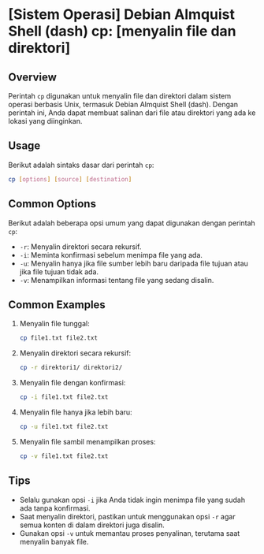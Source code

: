 # [Sistem Operasi] Debian Almquist Shell (dash) cp: [menyalin file dan direktori]

## Overview
Perintah `cp` digunakan untuk menyalin file dan direktori dalam sistem operasi berbasis Unix, termasuk Debian Almquist Shell (dash). Dengan perintah ini, Anda dapat membuat salinan dari file atau direktori yang ada ke lokasi yang diinginkan.

## Usage
Berikut adalah sintaks dasar dari perintah `cp`:

```bash
cp [options] [source] [destination]
```

## Common Options
Berikut adalah beberapa opsi umum yang dapat digunakan dengan perintah `cp`:

- `-r`: Menyalin direktori secara rekursif.
- `-i`: Meminta konfirmasi sebelum menimpa file yang ada.
- `-u`: Menyalin hanya jika file sumber lebih baru daripada file tujuan atau jika file tujuan tidak ada.
- `-v`: Menampilkan informasi tentang file yang sedang disalin.

## Common Examples

1. Menyalin file tunggal:
   ```bash
   cp file1.txt file2.txt
   ```

2. Menyalin direktori secara rekursif:
   ```bash
   cp -r direktori1/ direktori2/
   ```

3. Menyalin file dengan konfirmasi:
   ```bash
   cp -i file1.txt file2.txt
   ```

4. Menyalin file hanya jika lebih baru:
   ```bash
   cp -u file1.txt file2.txt
   ```

5. Menyalin file sambil menampilkan proses:
   ```bash
   cp -v file1.txt file2.txt
   ```

## Tips
- Selalu gunakan opsi `-i` jika Anda tidak ingin menimpa file yang sudah ada tanpa konfirmasi.
- Saat menyalin direktori, pastikan untuk menggunakan opsi `-r` agar semua konten di dalam direktori juga disalin.
- Gunakan opsi `-v` untuk memantau proses penyalinan, terutama saat menyalin banyak file.